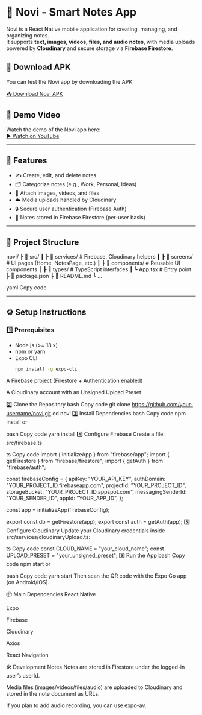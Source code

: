 # 📝 Novi - Smart Notes App

Novi is a React Native mobile application for creating, managing, and organizing notes.  
It supports **text, images, videos, files, and audio notes**, with media uploads powered by **Cloudinary** and secure storage via **Firebase Firestore**.

## 📲 Download APK

You can test the Novi app by downloading the APK:

[📥 Download Novi APK](https://docs.google.com/uc?export=download&id=1O9_H1-zkqf_18JsZom9zI1WwY5vTr24G)

## 🎥 Demo Video

Watch the demo of the Novi app here:  
[▶️ Watch on YouTube]([https://www.youtube.com/watch?v=YOUR_VIDEO_ID](https://youtu.be/3Zwf-lvMht8))

---

## 🚀 Features
- ✍️ Create, edit, and delete notes
- 🗂 Categorize notes (e.g., Work, Personal, Ideas)
- 📸 Attach images, videos, and files
- ☁️ Media uploads handled by Cloudinary
- 🔒 Secure user authentication (Firebase Auth)
- 📑 Notes stored in Firebase Firestore (per-user basis)

---

## 📂 Project Structure
novi/
┣ 📂 src/
┃ ┣ 📂 services/ # Firebase, Cloudinary helpers
┃ ┣ 📂 screens/ # UI pages (Home, NotesPage, etc.)
┃ ┣ 📂 components/ # Reusable UI components
┃ ┣ 📂 types/ # TypeScript interfaces
┃ ┗ App.tsx # Entry point
┣ 📜 package.json
┣ 📜 README.md
┗ ...

yaml
Copy code

---

## ⚙️ Setup Instructions

### 1️⃣ Prerequisites
- Node.js (>= 18.x)
- npm or yarn
- Expo CLI  
  ```bash
  npm install -g expo-cli
A Firebase project (Firestore + Authentication enabled)

A Cloudinary account with an Unsigned Upload Preset

2️⃣ Clone the Repository
bash
Copy code
git clone https://github.com/your-username/novi.git
cd novi
3️⃣ Install Dependencies
bash
Copy code
npm install
or

bash
Copy code
yarn install
4️⃣ Configure Firebase
Create a file: src/firebase.ts

ts
Copy code
import { initializeApp } from "firebase/app";
import { getFirestore } from "firebase/firestore";
import { getAuth } from "firebase/auth";

const firebaseConfig = {
  apiKey: "YOUR_API_KEY",
  authDomain: "YOUR_PROJECT_ID.firebaseapp.com",
  projectId: "YOUR_PROJECT_ID",
  storageBucket: "YOUR_PROJECT_ID.appspot.com",
  messagingSenderId: "YOUR_SENDER_ID",
  appId: "YOUR_APP_ID",
};

const app = initializeApp(firebaseConfig);

export const db = getFirestore(app);
export const auth = getAuth(app);
5️⃣ Configure Cloudinary
Update your Cloudinary credentials inside src/services/cloudinaryUpload.ts:

ts
Copy code
const CLOUD_NAME = "your_cloud_name";
const UPLOAD_PRESET = "your_unsigned_preset";
6️⃣ Run the App
bash
Copy code
npm start
or

bash
Copy code
yarn start
Then scan the QR code with the Expo Go app (on Android/iOS).

📦 Main Dependencies
React Native

Expo

Firebase

Cloudinary

Axios

React Navigation

🛠 Development Notes
Notes are stored in Firestore under the logged-in user’s userId.

Media files (images/videos/files/audio) are uploaded to Cloudinary and stored in the note document as URLs.

If you plan to add audio recording, you can use expo-av.


